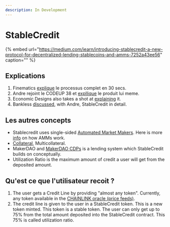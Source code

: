 ```yaml
---
description: In Development
---
```


# StableCredit

{% embed url="https://medium.com/iearn/introducing-stablecredit-a-new-protocol-for-decentralized-lending-stablecoins-and-amms-7252a43ee56" caption="" %}

## Explications

1. Finematics [explique](https://twitter.com/finematics/status/1305188626008100865) le processus complet en 30 secs.
2. Andre rejoint  le CODEUP 38 et [expllique](https://www.youtube.com/watch?v=bdC3rNDChbw&feature=youtu.be&t=2002) le produit lui meme.
3. Economic Designs also takes a shot at [explaining](https://twitter.com/lisajytan/status/1304584889237270528) it.
4. Bankless [discussed](https://www.youtube.com/watch?v=SkTuMVBLBNQ&feature=youtu.be), with Andre, StableCredit in detail.

## Les autres concepts

* Stablecredit uses single-sided [Automated Market Makers](https://docs.yearn.finance/defi-glossary#automated-market-maker). Here is more [info](https://www.youtube.com/watch?v=842acSWmBC4&t=336s) on how AMMs work.
* [Collateral](https://docs.yearn.finance/defi-glossary#collateralization), Multicollateral.
* MakerDAO and [MakerDAO CDPs](https://docs.yearn.finance/defi-glossary#maker) is a lending system which StableCredit builds on conceptually.
* Utilization Ratio is the maximum amount of credit a user will get from the deposited amount.

## Qu'est ce que l'utilisateur recoit ?

1. The user gets a Credit Line by providing "almost any token". Currently, any token available in the [CHAINLINK oracle \(price feeds\)](https://feeds.chain.link/).
2. The credit line is given to the user in a StableCredit token. This is a new token minted. This token is a stable token. The user can only get up to 75% from the total amount deposited into the StableCredit contract. This 75% is called utilization ratio.

